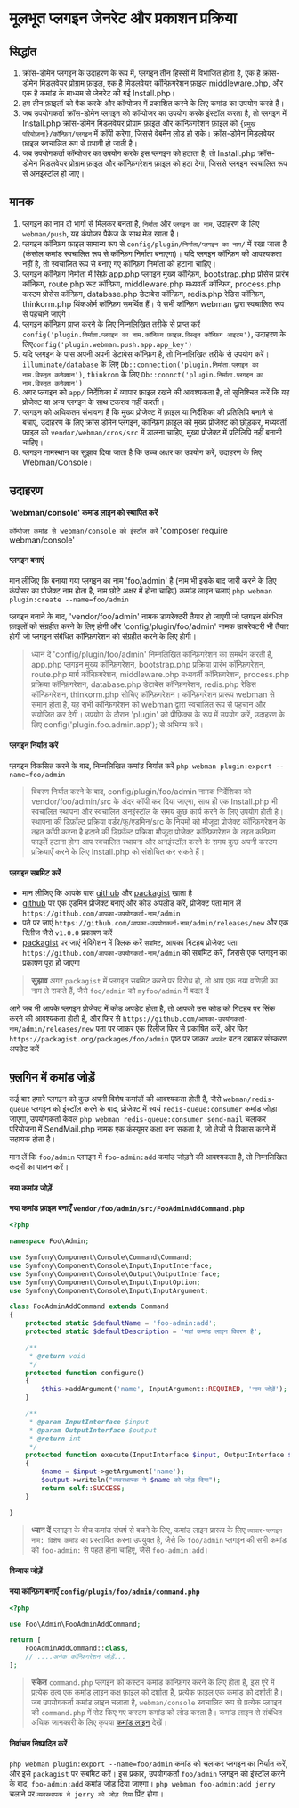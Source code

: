 # मूलभूत प्लगइन जेनरेट और प्रकाशन प्रक्रिया

## सिद्धांत
1. क्रॉस-डोमेन प्लगइन के उदाहरण के रूप में, प्लगइन तीन हिस्सों में विभाजित होता है, एक है क्रॉस-डोमेन मिडलवेयर प्रोग्राम फ़ाइल, एक है मिडलवेयर कॉन्फ़िगरेशन फ़ाइल middleware.php, और एक है कमांड के माध्यम से जेनरेट की गई Install.php।
2. हम तीन फ़ाइलों को पैक करके और कॉम्पोजर में प्रकाशित करने के लिए कमांड का उपयोग करते हैं।
3. जब उपयोगकर्ता क्रॉस-डोमेन प्लगइन को कॉम्पोजर का उपयोग करके इंस्टॉल करता है, तो प्लगइन में Install.php क्रॉस-डोमेन मिडलवेयर प्रोग्राम फ़ाइल और कॉन्फ़िगरेशन फ़ाइल को `{प्रमुख परियोजना}/कॉन्फ़िग/प्लगइन` में कॉपी करेगा, जिससे वेबमैन लोड हो सके। क्रॉस-डोमेन मिडलवेयर फ़ाइल स्वचालित रूप से प्रभावी हो जाती है।
4. जब उपयोगकर्ता कॉम्पोजर का उपयोग करके इस प्लगइन को हटाता है, तो Install.php क्रॉस-डोमेन मिडलवेयर प्रोग्राम फ़ाइल और कॉन्फ़िगरेशन फ़ाइल को हटा देगा, जिससे प्लगइन स्वचालित रूप से अनइंस्टॉल हो जाए।
## मानक
1. प्लगइन का नाम दो भागों से मिलकर बनता है, `निर्माता` और `प्लगइन का नाम`, उदाहरण के लिए `webman/push`, यह कंपोजर पैकेज के साथ मेल खाता है।
2. प्लगइन कॉन्फ़िग फ़ाइल सामान्य रूप से `config/plugin/निर्माता/प्लगइन का नाम/` में रखा जाता है (कंसोल कमांड स्वचालित रूप से कॉन्फ़िग निर्माता बनाएगा)। यदि प्लगइन कॉन्फ़िग की आवश्यकता नहीं है, तो स्वचालित रूप से बनाए गए कॉन्फ़िग निर्माता को हटाना चाहिए।
3. प्लगइन कॉन्फ़िग निर्माता में सिर्फ़ app.php प्लगइन मुख्य कॉन्फ़िग, bootstrap.php प्रोसेस प्रारंभ कॉन्फ़िग, route.php रूट कॉन्फ़िग, middleware.php मध्यवर्ती कॉन्फ़िग, process.php कस्टम प्रोसेस कॉन्फ़िग, database.php डेटाबेस कॉन्फ़िग, redis.php रेडिस कॉन्फ़िग, thinkorm.php थिंकओर्म कॉन्फ़िग समर्थित हैं। ये सभी कॉन्फ़िग webman द्वारा स्वचालित रूप से पहचाने जाएंगे।
4. प्लगइन कॉन्फ़िग प्राप्त करने के लिए निम्नलिखित तरीके से प्राप्त करें `config('plugin.निर्माता.प्लगइन का नाम.कॉन्फ़िग फ़ाइल.विस्तृत कॉन्फ़िग आइटम')`, उदाहरण के लिए`config('plugin.webman.push.app.app_key')`
5. यदि प्लगइन के पास अपनी अपनी डेटाबेस कॉन्फ़िग है, तो निम्नलिखित तरीके से उपयोग करें। `illuminate/database` के लिए `Db::connection('plugin.निर्माता.प्लगइन का नाम.विस्तृत कनेक्शन')`, `thinkrom` के लिए `Db::connct('plugin.निर्माता.प्लगइन का नाम.विस्तृत कनेक्शन')`
6. अगर प्लगइन को `app/` निर्देशिका में व्यापार फ़ाइल रखने की आवश्यकता है, तो सुनिश्चित करें कि यह प्रोजेक्ट या अन्य प्लगइन के साथ टकराव नहीं करती।
7. प्लगइन को अधिकतम संभावना है कि मुख्य प्रोजेक्ट में फ़ाइल या निर्देशिका की प्रतिलिपि बनाने से बचाएं, उदाहरण के लिए क्रॉस डोमेन प्लगइन, कॉन्फ़िग फ़ाइल को मुख्य प्रोजेक्ट को छोड़कर, मध्यवर्ती फ़ाइल को `vendor/webman/cros/src` में डालना चाहिए, मुख्य प्रोजेक्ट में प्रतिलिपि नहीं बनानी चाहिए।
8. प्लगइन नामस्थान का सुझाव दिया जाता है कि उच्च अक्षर का उपयोग करें, उदाहरण के लिए Webman/Console।
## उदाहरण

**'webman/console' कमांड लाइन को स्थापित करें**

`कॉम्पोजर कमांड से webman/console को इंस्टॉल करें`
'composer require webman/console'

#### प्लगइन बनाएं

मान लीजिए कि बनाया गया प्लगइन का नाम 'foo/admin' है (नाम भी इसके बाद जारी करने के लिए कंपोसर का प्रोजेक्ट नाम होता है, नाम छोटे अक्षर में होना चाहिए)
कमांड लाइन चलाएं
`php webman plugin:create --name=foo/admin`

प्लगइन बनाने के बाद, 'vendor/foo/admin' नामक डायरेक्टरी तैयार हो जाएगी जो प्लगइन संबंधित फ़ाइलों को संग्रहीत करने के लिए होगी और 'config/plugin/foo/admin' नामक डायरेक्टरी भी तैयार होगी जो प्लगइन संबंधित कॉन्फ़िगरेशन को संग्रहीत करने के लिए होगी।

> ध्यान दें
> 'config/plugin/foo/admin' निम्नलिखित कॉन्फ़िगरेशन का समर्थन करती है, app.php प्लगइन मुख्य कॉन्फ़िगरेशन, bootstrap.php प्रक्रिया प्रारंभ कॉन्फ़िगरेशन, route.php मार्ग कॉन्फ़िगरेशन, middleware.php मध्यवर्ती कॉन्फ़िगरेशन, process.php प्रक्रिया कॉन्फ़िगरेशन, database.php डेटाबेस कॉन्फ़िगरेशन, redis.php रेडिस कॉन्फ़िगरेशन, thinkorm.php सोचिए कॉन्फ़िगरेशन। कॉन्फ़िगरेशन प्रारूप webman से समान होता है, यह सभी कॉन्फ़िगरेशन को webman द्वारा स्वचालित रूप से पहचान और संयोजित कर देगी। 
> उपयोग के दौरान 'plugin' को प्रीफ़िक्स के रूप में उपयोग करें, उदाहरण के लिए config('plugin.foo.admin.app'); से अभिगम करें।

#### प्लगइन निर्यात करें

प्लगइन विकसित करने के बाद, निम्नलिखित कमांड निर्यात करें
`php webman plugin:export --name=foo/admin`

> विवरण
> निर्यात करने के बाद, config/plugin/foo/admin नामक निर्देशिका को vendor/foo/admin/src के अंदर कॉपी कर दिया जाएगा, साथ ही एक Install.php भी स्वचालित स्थापना और स्वचालित अनइंस्टॉल के समय कुछ कार्य करने के लिए उपयोग होती है।
> स्थापना की डिफ़ॉल्ट प्रक्रिया वर्डर/फू/एडमिन/src के नियमों को मौजूदा प्रोजेक्ट कॉन्फ़िगरेशन के तहत कॉपी करना है
> हटाने की डिफ़ॉल्ट प्रक्रिया मौजूदा प्रोजेक्ट कॉन्फ़िगरेशन के तहत कन्फ़िग फाइलें हटाना होगा
> आप स्वचालित स्थापना और अनइंस्टॉल करने के समय कुछ अपनी कस्टम प्रक्रियाएँ करने के लिए Install.php को संशोधित कर सकते हैं।

#### प्लगइन सबमिट करें
* मान लीजिए कि आपके पास [github](https://github.com) और [packagist](https://packagist.org) खाता है
* [github](https://github.com) पर एक एडमिन प्रोजेक्ट बनाएं और कोड अपलोड करें, प्रोजेक्ट पता मान लें `https://github.com/आपका-उपयोगकर्ता-नाम/admin`
* पते पर जाएं `https://github.com/आपका-उपयोगकर्ता-नाम/admin/releases/new` और एक रिलीज जैसे `v1.0.0` प्रकाषण करें
* [packagist](https://packagist.org) पर जाएं नेविगेशन में क्लिक करें `सबमिट`, आपका गिटहब प्रोजेक्ट पता `https://github.com/आपका-उपयोगकर्ता-नाम/admin`
को सबमिट करें, जिससे एक प्लगइन का प्रकाषण पूरा हो जाएगा

> **सुझाव**
> अगर `packagist` में प्लगइन सबमिट करने पर विरोध हो, तो आप एक नया वणिज़ी का नाम ले सकते हैं, जैसे `foo/admin` को `myfoo/admin` में बदल दें

आगे जब भी आपके प्लगइन प्रोजेक्ट में कोड अपडेट होता है, तो आपको उस कोड को गिटहब पर सिंक करने की आवश्यकता होती है, और फिर से `https://github.com/आपका-उपयोगकर्ता-नाम/admin/releases/new` पता पर जाकर एक रिलीज फिर से प्रकाषित करें, और फिर `https://packagist.org/packages/foo/admin` पृष्ठ पर जाकर `अपडेट` बटन दबाकर संस्करण अपडेट करें
## फ़्लगिन में कमांड जोड़ें
कई बार हमारे प्लगइन को कुछ अपनी विशेष कमांडों की आवश्यकता होती है, जैसे `webman/redis-queue` प्लगइन को इंस्टॉल करने के बाद, प्रोजेक्ट में स्वयं `redis-queue:consumer` कमांड जोड़ा जाएगा, उपयोगकर्ता केवल `php webman redis-queue:consumer send-mail` चलाकर परियोजना में SendMail.php नामक एक कंस्यूमर कक्षा बना सकता है, जो तेजी से विकास करने में सहायक होता है।

मान लें कि `foo/admin` प्लगइन में `foo-admin:add` कमांड जोड़ने की आवश्यकता है, तो निम्नलिखित कदमों का पालन करें।

#### नया कमांड जोड़ें

**नया कमांड फ़ाइल बनाएँ `vendor/foo/admin/src/FooAdminAddCommand.php`**

```php
<?php

namespace Foo\Admin;

use Symfony\Component\Console\Command\Command;
use Symfony\Component\Console\Input\InputInterface;
use Symfony\Component\Console\Output\OutputInterface;
use Symfony\Component\Console\Input\InputOption;
use Symfony\Component\Console\Input\InputArgument;

class FooAdminAddCommand extends Command
{
    protected static $defaultName = 'foo-admin:add';
    protected static $defaultDescription = 'यहां कमांड लाइन विवरण है';

    /**
     * @return void
     */
    protected function configure()
    {
        $this->addArgument('name', InputArgument::REQUIRED, 'नाम जोड़ें');
    }

    /**
     * @param InputInterface $input
     * @param OutputInterface $output
     * @return int
     */
    protected function execute(InputInterface $input, OutputInterface $output)
    {
        $name = $input->getArgument('name');
        $output->writeln("व्यवस्थापक ने $name को जोड़ दिया");
        return self::SUCCESS;
    }

}
```

> **ध्यान दें**
> प्लगइन के बीच कमांड संघर्ष से बचने के लिए, कमांड लाइन प्रारूप के लिए `व्यापार-प्लगइन नाम: विशेष कमांड` का प्रस्तावित करना उपयुक्त है, जैसे कि `foo/admin` प्लगइन की सभी कमांड को `foo-admin:` से पहले होना चाहिए, जैसे `foo-admin:add`।

#### विन्यास जोड़ें
**नया कॉन्फ़िग बनाएँ `config/plugin/foo/admin/command.php`**
```php
<?php

use Foo\Admin\FooAdminAddCommand;

return [
    FooAdminAddCommand::class,
    // ....अनेक कॉन्फ़िगरेशन जोड़ें...
];
```

> **संकेत**
> `command.php` प्लगइन को कस्टम कमांड कॉन्फ़िगर करने के लिए होता है, इस एरे में प्रत्येक तत्व एक कमांड लाइन कक्ष फ़ाइल को दर्शाता है, प्रत्येक फ़ाइल एक कमांड को दर्शाती है। जब उपयोगकर्ता कमांड लाइन चलाता है, `webman/console` स्वचालित रूप से प्रत्येक प्लगइन की `command.php` में सेट किए गए कस्टम कमांड को लोड करता है। कमांड लाइन से संबंधित अधिक जानकारी के लिए कृपया [कमांड लाइन](console.md) देखें।

#### निर्वाचन निष्पादित करें
`php webman plugin:export --name=foo/admin` कमांड को चलाकर प्लगइन का निर्यात करें, और इसे `packagist` पर सबमिट करें। इस प्रकार, उपयोगकर्ता `foo/admin` प्लगइन को इंस्टॉल करने के बाद, `foo-admin:add` कमांड जोड़ दिया जाएगा। `php webman foo-admin:add jerry` चलाने पर `व्यवस्थापक ने jerry को जोड़ दिया` प्रिंट होगा।
